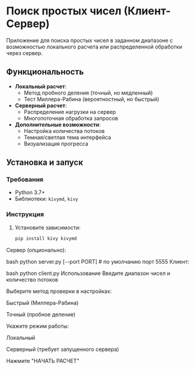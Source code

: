 # Поиск простых чисел (Клиент-Сервер)

Приложение для поиска простых чисел в заданном диапазоне с возможностью локального расчета или распределенной обработки через сервер.

## Функциональность

- **Локальный расчет**:
  - Метод пробного деления (точный, но медленный)
  - Тест Миллера-Рабина (вероятностный, но быстрый)
- **Серверный расчет**:
  - Распределение нагрузки на сервер
  - Многопоточная обработка запросов
- **Дополнительные возможности**:
  - Настройка количества потоков
  - Темная/светлая тема интерфейса
  - Визуализация прогресса

## Установка и запуск

### Требования
- Python 3.7+
- Библиотеки: `kivymd`, `kivy`

### Инструкция

1. Установите зависимости:
   ```bash
   pip install kivy kivymd
Сервер (опционально):

bash
python server.py [--port PORT]  # по умолчанию порт 5555
Клиент:

bash
python client.py
Использование
Введите диапазон чисел и количество потоков

Выберите метод проверки в настройках:

Быстрый (Миллера-Рабина)

Точный (пробное деление)

Укажите режим работы:

Локальный

Серверный (требует запущенного сервера)

Нажмите "НАЧАТЬ РАСЧЕТ"

